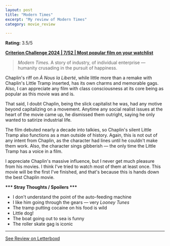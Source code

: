 ```yaml
---
layout: post
title: "Modern Times"
excerpt: "My review of Modern Times"
category: movie_review

---
```


**Rating:** 3.5/5

<b><a href="https://boxd.it/qWjuA/detail" title="Criterion Challenge 2024 | 7/52 | Most popular film on your watchlist">Criterion Challenge 2024 | 7/52 | Most popular film on your watchlist</a></b>

<blockquote><i>Modern Times</i>. A story of industry, of individual enterprise — humanity crusading in the pursuit of happiness.</blockquote>
Chaplin's riff on <i>À Nous la Liberté</i>, while little more than a remake with Chaplin's Little Tramp inserted, has its own charms and memorable gags. Also, I can appreciate any film with class consciousness at its core being as popular as this movie was and is. 

That said, I doubt Chaplin, being the slick capitalist he was, had any motive beyond capitalizing on a movement. Anytime any social realist issues at the heart of the movie came up, he dismissed them outright, saying he only wanted to satirize industrial life.

The film debuted nearly a decade into talkies, so Chaplin's silent Little Tramp also functions as a man outside of history. Again, this is not out of any intent from Chaplin, as the character had lines until he couldn't make them work. Also, the character sings gibberish — the only time the Little Tramp has a voice in a film.

I appreciate Chaplin's massive influence, but I never get much pleasure from his movies. I think I've tried to watch most of them at least once. This movie will be the first I've finished, and that's because this is hands down the best Chaplin movie.


<b>*** Stray Thoughts / Spoilers ***</b>
* I don't understand the point of the auto-feeding machine
* I like him going through the gears — very <i>Looney Tunes</i>
* The tramp putting cocaine on his food is wild
* Little dog!
* The boat going out to sea is funny
* The roller skate gag is iconic

<hr>

[See Review on Letterboxd](https://boxd.it/5OkjqH)
